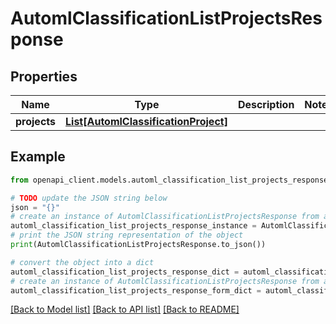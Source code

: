 # AutomlClassificationListProjectsResponse


## Properties

Name | Type | Description | Notes
------------ | ------------- | ------------- | -------------
**projects** | [**List[AutomlClassificationProject]**](AutomlClassificationProject.md) |  | 

## Example

```python
from openapi_client.models.automl_classification_list_projects_response import AutomlClassificationListProjectsResponse

# TODO update the JSON string below
json = "{}"
# create an instance of AutomlClassificationListProjectsResponse from a JSON string
automl_classification_list_projects_response_instance = AutomlClassificationListProjectsResponse.from_json(json)
# print the JSON string representation of the object
print(AutomlClassificationListProjectsResponse.to_json())

# convert the object into a dict
automl_classification_list_projects_response_dict = automl_classification_list_projects_response_instance.to_dict()
# create an instance of AutomlClassificationListProjectsResponse from a dict
automl_classification_list_projects_response_form_dict = automl_classification_list_projects_response.from_dict(automl_classification_list_projects_response_dict)
```
[[Back to Model list]](../README.md#documentation-for-models) [[Back to API list]](../README.md#documentation-for-api-endpoints) [[Back to README]](../README.md)


